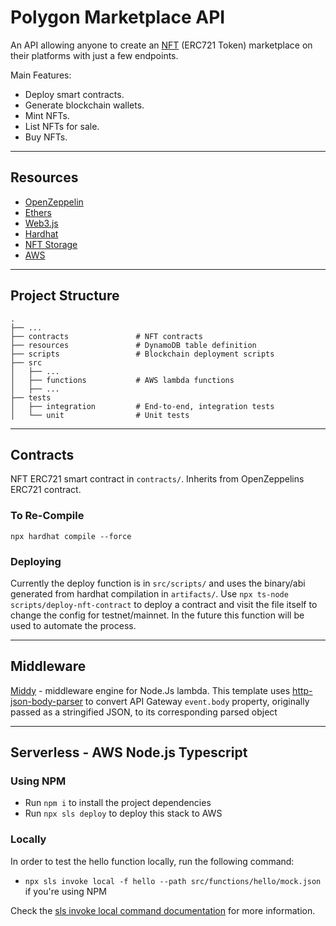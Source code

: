 # Polygon Marketplace API

An API allowing anyone to create an [NFT](https://eips.ethereum.org/EIPS/eip-721) (ERC721 Token) marketplace on their platforms with just a few endpoints.

Main Features:

- Deploy smart contracts.
- Generate blockchain wallets.
- Mint NFTs.
- List NFTs for sale.
- Buy NFTs.

---

## Resources

- [OpenZeppelin](https://openzeppelin.com/contracts/)
- [Ethers](https://www.npmjs.com/package/ethers)
- [Web3.js](https://github.com/ChainSafe/web3.js)
- [Hardhat](https://hardhat.org/)
- [NFT Storage](https://nft.storage/)
- [AWS](https://www.npmjs.com/package/aws-sdk)

---

## Project Structure

    .
    ├── ...
    ├── contracts               # NFT contracts
    ├── resources               # DynamoDB table definition
    ├── scripts                 # Blockchain deployment scripts
    ├── src
    │   ├── ...
    │   ├── functions           # AWS lambda functions
    │   ├── ...
    ├── tests
    │   ├── integration         # End-to-end, integration tests
    │   └── unit                # Unit tests

---

## Contracts

NFT ERC721 smart contract in `contracts/`. Inherits from OpenZeppelins ERC721 contract.

### To Re-Compile

`npx hardhat compile --force`

### Deploying

Currently the deploy function is in `src/scripts/` and uses the binary/abi generated from hardhat compilation in `artifacts/`. Use `npx ts-node scripts/deploy-nft-contract` to deploy a contract and visit the file itself to change the config for testnet/mainnet. In the future this function will be used to automate the process.

---

## Middleware

[Middy](https://github.com/middyjs/middy) - middleware engine for Node.Js lambda. This template uses [http-json-body-parser](https://github.com/middyjs/middy/tree/master/packages/http-json-body-parser) to convert API Gateway `event.body` property, originally passed as a stringified JSON, to its corresponding parsed object

---

## Serverless - AWS Node.js Typescript

### Using NPM

- Run `npm i` to install the project dependencies
- Run `npx sls deploy` to deploy this stack to AWS

### Locally

In order to test the hello function locally, run the following command:

- `npx sls invoke local -f hello --path src/functions/hello/mock.json` if you're using NPM

Check the [sls invoke local command documentation](https://www.serverless.com/framework/docs/providers/aws/cli-reference/invoke-local/) for more information.
